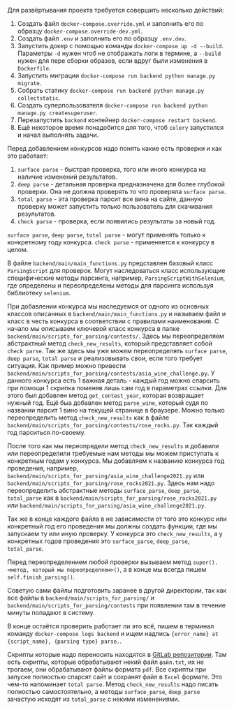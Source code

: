 Для развёртывания проекта требуется совершить несколько действий:
1. Создать файл `docker-compose.override.yml` и заполнить его по образцу `docker-compose.override-dev.yml`.
2. Создать файл `.env` и заполнить его по образцу `.env.dev`.
3. Запустить докер с помощью команды `docker-compose up -d --build`. Параметры `-d` нужен чтоб не отображать логи в термине, а `--build` нужен для пере сборки образов, если вдруг были изменения в `Dockerfile`.
4. Запустить миграции `docker-compose run backend python manage.py migrate`.
5. Собрать статику `docker-compose run backend python manage.py collectstatic`.
6. Создать суперпользователя `docker-compose run backend python manage.py createsuperuser`.
7. Перезапустить `backend` контейнер `docker-compose restart backend`.
8. Ещё некоторое время понадобится для того, чтоб `celery` запустился и начал выполнять задачи.

Перед добавлением конкурсов надо понять какие есть проверки и как это работает:
1. `surface parse` - быстрая проверка, того или иного конкурса на наличие изменений результатов.
2. `deep parse` - детальная проверка предназначена для более глубокой проверки. Она не должна проверять то что проверяла `surface parse`.
3. `total parse` - эта проверка парсит все вина на сайте, данную проверку может запустить только пользователь для скачивания результатов.
4. `check parse` - проверка, если появились результаты за новый год.

`surface parse`, `deep parse`, `total parse` - могут применять только к конкретному году конкурса.
`check parse` - применяется к конкурсу в целом.

В файле `backend/main/main_functions.py` представлен базовый класс `ParsingScript` для проверок.
Могут наследоваться класс использующие специфические методы парсинга, например, `ParsingScriptWithSelenium`, где определены и переопределены методы для парсинга используя библиотеку `selenium`.

При добавлении конкурса мы наследуемся от одного из основных классов описанных в `backend/main/main_functions.py` и называем файл и класс в честь конкурса в соответствии с правилами наименования. С начало мы описываем ключевой класс конкурса в папке `backend/main/scripts_for_parsing/contests/`. Здесь мы переопределяем абстрактный метод `check_new_results`, который представляет собой `check parse`.
Так же здесь мы уже можем переопределять `surface parse`, `deep parse`, `total parse` и реализовывать свои, если того требует ситуация. Как пример можно привести `backend/main/scripts_for_parsing/contests/asia_wine_challenge.py`. У данного конкурса есть 1 важная деталь - каждый год можно спарсить при помощи 1 скрипка поменяв лишь сам год в параметрах ссылки. Для этого был добавлен метод `get_contest_year`, которая возвращает нужный год. Ещё быа добавлен метод `parse_wine`, который судя по названии парсит 1 вино на текущей странице в браузере.
Можно только переопределить метод `check_new_results` как в файле `backend/main/scripts_for_parsing/contests/rose_rocks.py`. Так каждый год парситься по-своему.

После того как мы переопредели метод `check_new_results` и добавили или переопределили требуемые нам методы мы можем приступать к конкретным годам у конкурса. Мы добавляем к названию конкурса год проведения, например, `backend/main/scripts_for_parsing/asia_wine_challenge2021.py` или `backend/main/scripts_for_parsing/rose_rocks2021.py`.
Здесь нам надо переопределить абстрактные методы `surface_parse`, `deep_parse`, `total_parse` как в `backend/main/scripts_for_parsing/rose_rocks2021.py` или `backend/main/scripts_for_parsing/asia_wine_challenge2021.py`.

Так же в конце каждого файла в не зависимости от того это конкурс или конкретный год его проведения мы должны создать функции, где мы запускаем ту или иную проверку. У конкурса это `check_new_results`, а у конкретных годов проведения это `surface_parse`, `deep_parse`, `total_parse`.

Перед переопределением любой проверки вызываем метод `super().<метод, который мы переопределяем>()`, а в конце мы всегда пишем `self.finish_parsing()`.

Советую сами файлы подготовить заранее в другой директории, так как все файлы в `backend/main/scripts_for_parsing/` и `backend/main/scripts_for_parsing/contests` при появлении там в течение минуты попадают в систему.

В конце остаётся проверить работает ли это всё, пишем в терминал команду `docker-compose logs backend` и ищем надпись `{error_name} at {script_name}, {parsing type} parse.`.

Скрипты которые надо переносить находятся в [GitLab репозитории](https://gitlab.deeplace.md/winetaste/medal-data-parse/-/tree/issue19751_ValentinCunev).
Там есть скрипты, которые обрабатывают некий файл `файл.txt`, их не трогаем, они обрабатывают файлы формата `pdf`.
Все скрипты при запуске полностью спарсят сайт и сохранят файл в `Excel` формате. Это чем-то напоминает `total parse`.
Метод `check_new_results` надо писать полностью самостоятельно, а методы `surface_parse`, `deep_parse` зачастую исходят из `total_parse` с некими изменениями.
